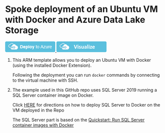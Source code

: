 # Spoke deployment of an Ubuntu VM with Docker and Azure Data Lake Storage

<a href="https://portal.azure.com/#create/Microsoft.Template/uri/https%3A%2F%2Fraw.githubusercontent.com%2FDataSnowman%2Fspoke%2Fmaster%2FdeploySpoke%2Fazuredeploy.json" target="_blank">
    <img src="https://raw.githubusercontent.com/Azure/azure-quickstart-templates/master/1-CONTRIBUTION-GUIDE/images/deploytoazure.png"/>
</a>
<a href="http://armviz.io/#/?load=https%3A%2F%2Fraw.githubusercontent.com%2FDataSnowman%2Fspoke%2Fmaster%2FdeploySpoke%2Fazuredeploy.json" target="_blank">
    <img src="https://raw.githubusercontent.com/Azure/azure-quickstart-templates/master/1-CONTRIBUTION-GUIDE/images/visualizebutton.png"/>
</a>

1. This ARM template allows you to deploy an Ubuntu VM with Docker (using the installed Docker Extension).  

    Following the deployment you can run `docker` commands by connecting to the virtual machine with SSH.  

2. The example used in this GitHub repo uses SQL Server 2019 running a SQL Server container image on Docker. 

    Click [HERE](https://github.com/DataSnowman/spoke/tree/master/dockerSQL) for directions on how to deploy SQL Server to Docker on the VM deployed in the Repo 

    The SQL Server part is based on the [Quickstart: Run SQL Server container images with Docker](https://docs.microsoft.com/en-us/sql/linux/quickstart-install-connect-docker?view=sql-server-ver15&pivots=cs1-bash)